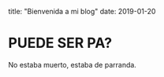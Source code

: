 title: "Bienvenida a mi blog"
date: 2019-01-20

# PUEDE SER PA?
No estaba muerto, estaba de parranda.
